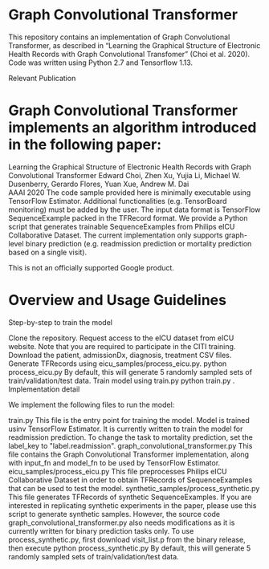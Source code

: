 # Graph Convolutional Transformer

This repository contains an implementation of Graph Convolutional Transformer, as described in “Learning the Graphical Structure of Electronic Health Records with Graph Convolutional Transfomer” (Choi et al. 2020). Code was written using Python 2.7 and Tensorflow 1.13.

Relevant Publication

# Graph Convolutional Transformer implements an algorithm introduced in the following paper:

Learning the Graphical Structure of Electronic Health Records with Graph Convolutional Transformer
Edward Choi, Zhen Xu, Yujia Li, Michael W. Dusenberry, Gerardo Flores, Yuan Xue, Andrew M. Dai  
AAAI 2020
The code sample provided here is minimally executable using TensorFlow Estimator. Additional functionalities (e.g. TensorBoard monitoring) must be added by the user. The input data format is TensorFlow SequenceExample packed in the TFRecord format. We provide a Python script that generates trainable SequenceExamples from Philips eICU Collaborative Dataset. The current implementation only supports graph-level binary prediction (e.g. readmission prediction or mortality prediction based on a single visit).

This is not an officially supported Google product.

# Overview and Usage Guidelines

Step-by-step to train the model

Clone the repository.
Request access to the eICU dataset from eICU website.
Note that you are required to participate in the CITI training.
Download the patient, admissionDx, diagnosis, treatment CSV files.
Generate TFRecords using eicu_samples/process_eicu.py.
python process_eicu.py <path to CSV files> <output path>
By default, this will generate 5 randomly sampled sets of train/validation/test data.
Train model using train.py
python train.py <path to TFRecords> <output path>.
Implementation detail

We implement the following files to run the model:

train.py
This file is the entry point for training the model. Model is trained usinv TensorFlow Estimator.
It is currently written to train the model for readmission prediction. To change the task to mortality prediction, set the label_key to "label.readmission".
graph_convolutional_transformer.py
This file contains the Graph Convolutional Transformer implementation, along with input_fn and model_fn to be used by TensorFlow Estimator.
eicu_samples/process_eicu.py
This file preprocesses Philips eICU Collaborative Dataset in order to obtain TFRecords of SequenceExamples that can be used to test the model.
synthetic_samples/process_synthetic.py
This file generates TFRecords of synthetic SequenceExamples. If you are interested in replicating synthetic experiments in the paper, please use this script to generate synthetic samples. However, the source code graph_convolutional_transformer.py also needs modifications as it is currently written for binary prediction tasks only.
To use process_synthetic.py, first download visit_list.p from the binary release, then execute python process_synthetic.py <path to visit_list.p> <output path>
By default, this will generate 5 randomly sampled sets of train/validation/test data.
